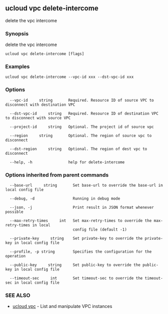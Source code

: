 

## ucloud vpc delete-intercome

delete the vpc intercome

### Synopsis

delete the vpc intercome

```
ucloud vpc delete-intercome [flags]
```

### Examples

```
ucloud vpc delete-intercome --vpc-id xxx --dst-vpc-id xxx
```

### Options

```
  --vpc-id     string       Required. Resource ID of source VPC to disconnect with destination VPC 

  --dst-vpc-id     string   Required. Resource ID of destination VPC to disconnect with source VPC 

  --project-id     string   Optional. The project id of source vpc 

  --region     string       Optional. The region of source vpc to disconnect 

  --dst-region     string   Optional. The region of dest vpc to disconnect 

  --help, -h                help for delete-intercome 

```

### Options inherited from parent commands

```
  --base-url     string       Set base-url to override the base-url in local config file 

  --debug, -d                 Running in debug mode 

  --json, -j                  Print result in JSON format whenever possible 

  --max-retry-times     int   Set max-retry-times to override the max-retry-times in local
                              config file (default -1) 

  --private-key     string    Set private-key to override the private-key in local config file 

  --profile, -p string        Specifies the configuration for the operation 

  --public-key     string     Set public-key to override the public-key in local config file 

  --timeout-sec     int       Set timeout-sec to override the timeout-sec in local config file 

```

### SEE ALSO

* [ucloud vpc](developer/cli/cmd/ucloud/vpc)	 - List and manipulate VPC instances

